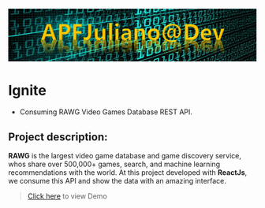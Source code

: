![Juliano Costa](https://raw.githubusercontent.com/julianojcs/julianojcs.github.io/master/apfjuliano.dev.png)

# Ignite
- Consuming RAWG Video Games Database REST API.

## Project description:


**RAWG** is the largest video game database and game discovery service, whos share over 500,000+ games, search, and machine learning recommendations with the world.
At this project developed with **ReactJs**, we consume this API and show the data with an amazing interface.

> [Click here](https://games.apfjuliano.com.br/) to view Demo
